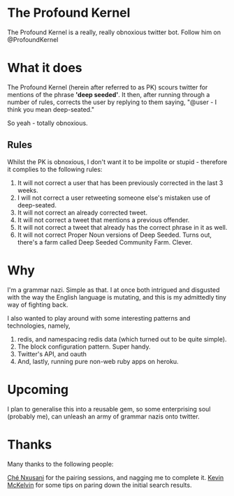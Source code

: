 # The Profound Kernel

The Profound Kernel is a really, really obnoxious twitter bot. Follow him on @ProfoundKernel

# What it does

The Profound Kernel (herein after referred to as PK) scours twitter for mentions of the phrase **'deep seeded'**. It then, after running through a number of rules, corrects the user by replying to them saying, "@user - I think you mean deep-seated."

So yeah - totally obnoxious.

## Rules

Whilst the PK is obnoxious, I don't want it to be impolite or stupid - therefore it complies to the following rules:

1. It will not correct a user that has been previously corrected in the last 3 weeks.
2. I will not correct a user retweeting someone else's mistaken use of deep-seated.
3. It will not correct an already corrected tweet.
4. It will not correct a tweet that mentions a previous offender.
5. It will not correct a tweet that already has the correct phrase in it as well.
6. It will not correct Proper Noun versions of Deep Seeded. Turns out, there's a farm called Deep Seeded Community Farm. Clever.

# Why

I'm a grammar nazi. Simple as that. I at once both intrigued and disgusted with the way the English language is mutating, and this is my admittedly tiny way of fighting back.

I also wanted to play around with some interesting patterns and technologies, namely, 

1. redis, and namespacing redis data (which turned out to be quite simple).
2. The block configuration pattern. Super handy.
3. Twitter's API, and oauth
4. And, lastly, running pure non-web ruby apps on heroku.

# Upcoming

I plan to generalise this into a reusable gem, so some enterprising soul (probably me), can unleash an army of grammar nazis onto twitter.

# Thanks

Many thanks to the following people:

[Ché Nxusani](https://github.com/codefendant) for the pairing sessions, and nagging me to complete it.
[Kevin McKelvin](https://github.com/kmckelvin) for some tips on paring down the initial search results.
